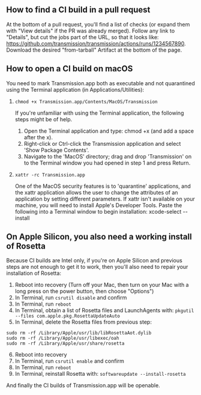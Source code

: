 ## How to find a CI build in a pull request ##

At the bottom of a pull request, you'll find a list of checks (or expand them with "View details" if the PR was already merged).
Follow any link to "Details", but cut the jobs part of the URL, so that it looks like: <https://github.com/transmission/transmission/actions/runs/1234567890>.
Download the desired "from-tarball" Artifact at the bottom of the page.

## How to open a CI build on macOS ##

You need to mark Transmission.app both as executable and not quarantined using the Terminal application (in Applications/Utilities):

1. `chmod +x Transmission.app/Contents/MacOS/Transmission`

   If you're unfamiliar with using the Terminal application, the following steps might be of help.

   1. Open the Terminal application and type: chmod +x (and add a space after the x).
   2. Right-click or Ctrl-click the Transmission application and select 'Show Package Contents'.
   3. Navigate to the 'MacOS' directory; drag and drop 'Transmission' on to the Terminal window you had opened in step 1 and press Return. 

2. `xattr -rc Transmission.app`

   One of the MacOS security features is to 'quarantine' applications, and the xattr application allows the user to change the attributes of an application by setting different parameters. If xattr isn't available on your machine, you will need to install Apple's Developer Tools. Paste the following into a Terminal window to begin installation: xcode-select --install

## On Apple Silicon, you also need a working install of Rosetta ##

Because CI builds are Intel only, if you're on Apple Silicon and previous steps are not enough to get it to work, then you'll also need to repair your installation of Rosetta:

1. Reboot into recovery (Turn off your Mac, then turn on your Mac with a long press on the power button, then choose "Options")
2. In Terminal, run `csrutil disable` and confirm
3. In Terminal, run `reboot`
4. In Terminal, obtain a list of Rosetta files and LaunchAgents with: `pkgutil --files com.apple.pkg.RosettaUpdateAuto`
5. In Terminal, delete the Rosetta files from previous step:
```
sudo rm -rf /Library/Apple/usr/lib/libRosettaAot.dylib
sudo rm -rf /Library/Apple/usr/libexec/oah
sudo rm -rf /Library/Apple/usr/share/rosetta
```
6. Reboot into recovery
7. In Terminal, run `csrutil enable` and confirm
8. In Terminal, run `reboot`
9. In Terminal, reinstall Rosetta with: `softwareupdate --install-rosetta`

And finally the CI builds of Transmission.app will be openable.
